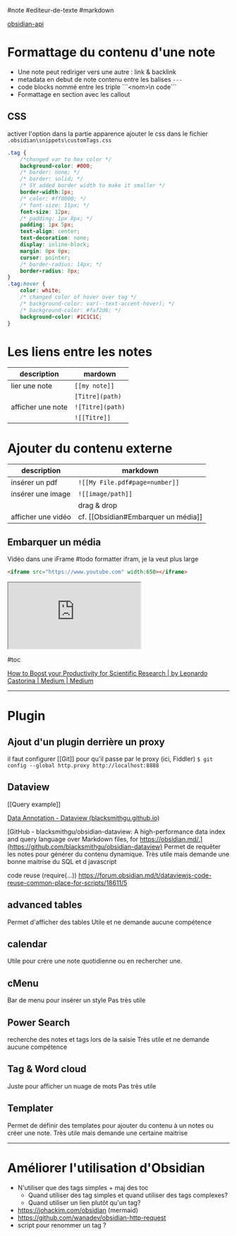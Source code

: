 
#note #editeur-de-texte #markdown

[obsidian-api](https://github.com/obsidianmd/obsidian-api)

# Formattage du contenu d'une note

- Une note peut rediriger vers une autre : link & backlink
- metadata en debut de note contenu entre les balises `---`
- code blocks nommé entre les triple \`\`\`\<nom\>\\n code\`\`\`
- Formattage en section avec les callout



## CSS
activer l'option dans la partie apparence
ajouter le css dans le fichier `.obsidian\snippets\customTags.css`

```CSS
.tag {
    /*changed var to hex color */
    background-color: #000;
    /* border: none; */
    /* border: solid; */
    /* SY added border width to make it smaller */
    border-width:1px;
    /* color: #ff0000; */
    /* font-size: 11px; */
    font-size: 12px;
    /* padding: 1px 8px; */
    padding: 1px 5px;
    text-align: center;
    text-decoration: none;
    display: inline-block;
    margin: 0px 0px;
    cursor: pointer;
    /* border-radius: 14px; */
    border-radius: 8px;
}
.tag:hover {
    color: white;
    /* changed color of hover over tag */
    /* background-color: var(--text-accent-hover); */
    /* background-color: #faf2d6; */
    background-color: #1C1C1C;
}
```


# Les liens entre les notes
| description       | mardown                        |
| ----------------- | ------------------------------ |
| lier une note     | `[[my note]]`                  |
|                   | `[Titre](path)`                |
| afficher une note | `![Titre](path)`               |
|                   | `![[Titre]]`                   |

# Ajouter du contenu externe
| description       | markdown                       |
| ----------------- | ------------------------------ |
| insérer un pdf    | `![[My File.pdf#page=number]]` |
| insérer une image | `![[image/path]]`              |
|                   | drag & drop                    |
| afficher une vidéo | cf. [[Obsidian#Embarquer un média]] |

## Embarquer un média

Vidéo dans une iFrame
#todo formatter ifram, je la veut plus large
```html
<iframe src="https://www.youtube.com" width:650></iframe>
```
<iframe src="https://www.youtube.com" width:650></iframe>


#toc

[How to Boost your Productivity for Scientific Research | by Leonardo Castorina | Medium | Medium](https://medium.com/@universvm/how-to-boost-your-productivity-for-scientific-research-using-obsidian-fe85c98c63c8)


---
# Plugin

## Ajout d'un plugin derrière un proxy
il faut configurer [[Git]] pour qu'il passe par le proxy (ici, Fiddler)
`$ git config --global http.proxy http://localhost:8888`


## Dataview

[[Query example]]

[Data Annotation - Dataview (blacksmithgu.github.io)](https://blacksmithgu.github.io/obsidian-dataview/data-annotation/)

[GitHub - blacksmithgu/obsidian-dataview: A high-performance data index and query language over Markdown files, for https://obsidian.md/.](https://github.com/blacksmithgu/obsidian-dataview)
Permet de requêter les notes pour générer du contenu dynamique.
Très utile mais demande une bonne maitrise du SQL et d javascript

code reuse (require(...))
https://forum.obsidian.md/t/dataviewjs-code-reuse-common-place-for-scripts/18611/5


## advanced tables
Permet d'afficher des tables
Utile et ne demande aucune compétence

## calendar
Utile pour crére une note quotidienne ou en rechercher une.

## cMenu
Bar de menu pour insérer un style
Pas très utile

## Power Search
recherche des notes et tags lors de la saisie
Très utile et ne demande aucune compétence

## Tag & Word cloud
Juste pour afficher un nuage de mots
Pas très utile

## Templater
Permet de définir des templates pour ajouter du contenu à un notes ou créer une note.
Très utile mais demande une certaine maitrise



---

# Améliorer l'utilisation d'Obsidian
- N'utiliser que des tags simples + maj des toc
	- Quand utiliser des tag simples et quand utiliser des tags complexes?
	- Quand utiliser un lien plutôt qu'un tag?
- https://johackim.com/obsidian (mermaid)
- https://github.com/wanadev/obsidian-http-request
- script pour renommer un tag ?




